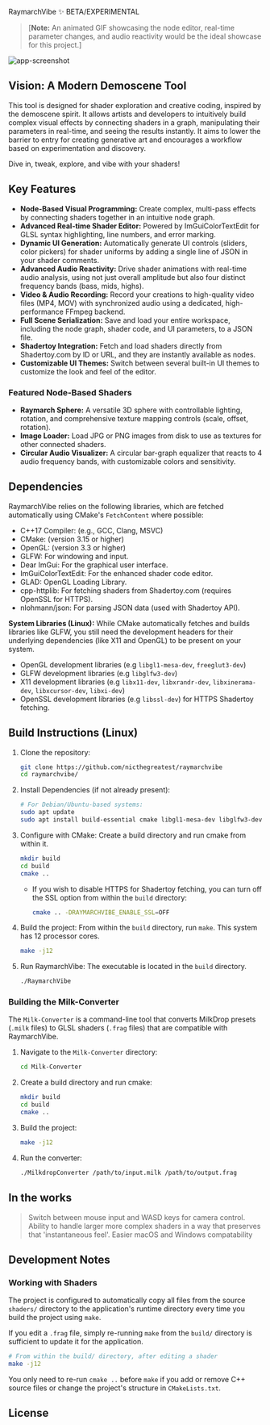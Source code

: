 RaymarchVibe ✨ BETA/EXPERIMENTAL

> [**Note:** An animated GIF showcasing the node editor, real-time parameter changes, and audio reactivity would be the ideal showcase for this project.]

![app-screenshot](https://github.com/user-attachments/assets/f05a5f99-e497-449d-8df6-46cab469311d)

## Vision: A Modern Demoscene Tool

This tool is designed for shader exploration and creative coding, inspired by the demoscene spirit. It allows artists and developers to intuitively build complex visual effects by connecting shaders in a graph, manipulating their parameters in real-time, and seeing the results instantly. It aims to lower the barrier to entry for creating generative art and encourages a workflow based on experimentation and discovery.

Dive in, tweak, explore, and vibe with your shaders!

## Key Features

*   **Node-Based Visual Programming:** Create complex, multi-pass effects by connecting shaders together in an intuitive node graph.
*   **Advanced Real-time Shader Editor:** Powered by ImGuiColorTextEdit for GLSL syntax highlighting, line numbers, and error marking.
*   **Dynamic UI Generation:** Automatically generate UI controls (sliders, color pickers) for shader uniforms by adding a single line of JSON in your shader comments.
*   **Advanced Audio Reactivity:** Drive shader animations with real-time audio analysis, using not just overall amplitude but also four distinct frequency bands (bass, mids, highs).
*   **Video & Audio Recording:** Record your creations to high-quality video files (MP4, MOV) with synchronized audio using a dedicated, high-performance FFmpeg backend.
*   **Full Scene Serialization:** Save and load your entire workspace, including the node graph, shader code, and UI parameters, to a JSON file.
*   **Shadertoy Integration:** Fetch and load shaders directly from Shadertoy.com by ID or URL, and they are instantly available as nodes.
*   **Customizable UI Themes:** Switch between several built-in UI themes to customize the look and feel of the editor.

### Featured Node-Based Shaders

*   **Raymarch Sphere:** A versatile 3D sphere with controllable lighting, rotation, and comprehensive texture mapping controls (scale, offset, rotation).
*   **Image Loader:** Load JPG or PNG images from disk to use as textures for other connected shaders.
*   **Circular Audio Visualizer:** A circular bar-graph equalizer that reacts to 4 audio frequency bands, with customizable colors and sensitivity.

## Dependencies

RaymarchVibe relies on the following libraries, which are fetched automatically using CMake's `FetchContent` where possible:

* C++17 Compiler: (e.g., GCC, Clang, MSVC)
* CMake: (version 3.15 or higher)
* OpenGL: (version 3.3 or higher)
* GLFW: For windowing and input.
* Dear ImGui: For the graphical user interface.
* ImGuiColorTextEdit: For the enhanced shader code editor.
* GLAD: OpenGL Loading Library.
* cpp-httplib: For fetching shaders from Shadertoy.com (requires OpenSSL for HTTPS).
* nlohmann/json: For parsing JSON data (used with Shadertoy API).

**System Libraries (Linux):**
While CMake automatically fetches and builds libraries like GLFW, you still need the development headers for their underlying dependencies (like X11 and OpenGL) to be present on your system.

* OpenGL development libraries (e.g `libgl1-mesa-dev`, `freeglut3-dev`)
* GLFW development libraries (e.g `libglfw3-dev`)
* X11 development libraries (e.g `libx11-dev`, `libxrandr-dev`, `libxinerama-dev`, `libxcursor-dev`, `libxi-dev`)
* OpenSSL development libraries (e.g `libssl-dev`) for HTTPS Shadertoy fetching.

## Build Instructions (Linux)

1.  Clone the repository:
    ```bash
    git clone https://github.com/nicthegreatest/raymarchvibe
    cd raymarchvibe/
    ```

2.  Install Dependencies (if not already present):
    ```bash
    # For Debian/Ubuntu-based systems:
    sudo apt update
    sudo apt install build-essential cmake libgl1-mesa-dev libglfw3-dev libx11-dev libxrandr-dev libxinerama-dev libxcursor-dev libxi-dev libssl-dev libx264-dev
    ```

3.  Configure with CMake:
    Create a build directory and run cmake from within it.
    ```bash
    mkdir build
    cd build
    cmake ..
    ```
    *   If you wish to disable HTTPS for Shadertoy fetching, you can turn off the SSL option from within the `build` directory:
        ```bash
        cmake .. -DRAYMARCHVIBE_ENABLE_SSL=OFF
        ```

4.  Build the project:
    From within the `build` directory, run `make`. This system has 12 processor cores.
    ```bash
    make -j12
    ```

5.  Run RaymarchVibe:
    The executable is located in the `build` directory.
    ```bash
    ./RaymarchVibe
    ```

### Building the Milk-Converter

The `Milk-Converter` is a command-line tool that converts MilkDrop presets (`.milk` files) to GLSL shaders (`.frag` files) that are compatible with RaymarchVibe.

1.  Navigate to the `Milk-Converter` directory:
    ```bash
    cd Milk-Converter
    ```

2.  Create a build directory and run cmake:
    ```bash
    mkdir build
    cd build
    cmake ..
    ```

3.  Build the project:
    ```bash
    make -j12
    ```

4.  Run the converter:
    ```bash
    ./MilkdropConverter /path/to/input.milk /path/to/output.frag
    ```


## In the works

> Switch between mouse input and WASD keys for camera control.
> Ability to handle larger more complex shaders in a way that preserves that 'instantaneous feel'.
> Easier macOS and Windows compatability

## Development Notes

### Working with Shaders

The project is configured to automatically copy all files from the source `shaders/` directory to the application's runtime directory every time you build the project using `make`.

If you edit a `.frag` file, simply re-running `make` from the `build/` directory is sufficient to update it for the application.

```bash
# From within the build/ directory, after editing a shader
make -j12
```

You only need to re-run `cmake ..` before `make` if you add or remove C++ source files or change the project's structure in `CMakeLists.txt`.

## License